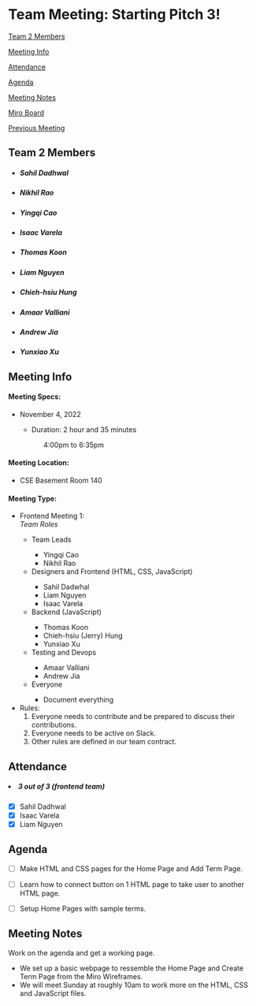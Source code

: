 # Team Meeting: Starting Pitch 3!

[Team 2 Members](#team-2-members)

[Meeting Info](#meeting-info)

[Attendance](#attendance)

[Agenda](#agenda)

[Meeting Notes](#meeting-notes)

[Miro Board](https://miro.com/app/board/uXjVPJnCzps=/?share_link_id=992842944391)

[Previous Meeting](https://github.com/cse110-fa22-group2/team2-fa22-cse110/blob/main/admin/meetings/110122-begin_project_assignments.md)

## **Team 2 Members**
<ul>

##### <li> *Sahil Dadhwal* </li>
##### <li> *Nikhil Rao* </li>
##### <li> *Yingqi Cao* </li>
##### <li> *Isaac Varela* </li>
##### <li> *Thomas Koon* </li>
##### <li> *Liam Nguyen* </li>
##### <li> *Chieh-hsiu Hung* </li>
##### <li> *Amaar Valliani* </li>
##### <li> *Andrew Jia* </li>
##### <li> *Yunxiao Xu* </li> 
  
</ul>

## **Meeting Info**
#### Meeting Specs: 
<ul>
  <li>November 4, 2022</li>
  <ul>
    <li>Duration: 2 hour and 35 minutes</li>
        <ol>4:00pm to 6:35pm<ol>
  </ul>
</ul>

#### Meeting Location: 
<ul>
  <li>CSE Basement Room 140</li>
</ul>

#### Meeting Type: 
<ul>
  <li>Frontend Meeting 1:</li>
    <i> Team Roles</i>
    <ul>
        <li>Team Leads</li>
            <ul>
                <li>Yingqi Cao</li>
                <li>Nikhil Rao</li>    
            </ul>
        <li>Designers and Frontend (HTML, CSS, JavaScript)</li>
            <ul>
                <li>Sahil Dadwhal</li>
                <li>Liam Nguyen</li>
                <li>Isaac Varela</li>
            </ul>
        <li>Backend (JavaScript)</li>
            <ul>
                <li>Thomas Koon</li>
                <li>Chieh-hsiu (Jerry) Hung</li>
                <li>Yunxiao Xu</li>
            </ul>
        <li>Testing and Devops</li>
            <ul>
                <li>Amaar Valliani</li>
                <li>Andrew Jia</li>
            </ul>
      <li>Everyone</li>
            <ul>
                <li>Document everything</li>
            </ul>
    </ul>
    <li>
        Rules: 
        <ol>
            <li>
                Everyone needs to contribute and be prepared to discuss their contributions.
            </li>
            <li>
                Everyone needs to be active on Slack.
            </li>
            <li>
                Other rules are defined in our team contract.
            </li>
        </ol>
      </li>
    </ul>
</ul>	

## **Attendance**
##### <li> *3 out of 3 (frontend team)* </li>
- [x] Sahil Dadhwal
- [x] Isaac Varela
- [x] Liam Nguyen
    
## **Agenda**
- [ ] Make HTML and CSS pages for the Home Page and Add Term Page.
- [ ] Learn how to connect button on 1 HTML page to take user to another HTML page.
- [ ] Setup Home Pages with sample terms. 
    

## **Meeting Notes**


Work on the agenda and get a working page. 
<ul>
    <li>We set up a basic webpage to ressemble the Home Page and Create Term Page from the Miro Wireframes.</li>
    <li>We will meet Sunday at roughly 10am to work more on the HTML, CSS and JavaScript files.</li>
</ul>